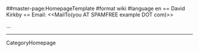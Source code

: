 ##master-page:HomepageTemplate
#format wiki
#language en
== David Kirkby ==
Email: <<MailTo(you AT SPAMFREE example DOT com)>>

...

----
 CategoryHomepage
